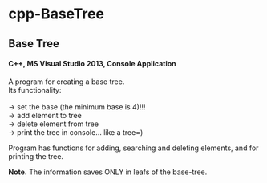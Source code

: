 # cpp-BaseTree
<h2>Base Tree</h2>
<h4>C++, MS Visual Studio 2013, Console Application</h4>
<p>A program for creating a base tree.</br>
Its functionality:</br>
</br>→ set the base (the minimum base is 4)!!!
</br>→ add element to tree
</br>→ delete element from tree
</br>→ print the tree in console... like a tree=)
</p>
<p>Program has functions for adding, searching and deleting elements, and for printing the tree.</p>
<p><b>Note.</b> The information saves ONLY in leafs of the base-tree.</p>

